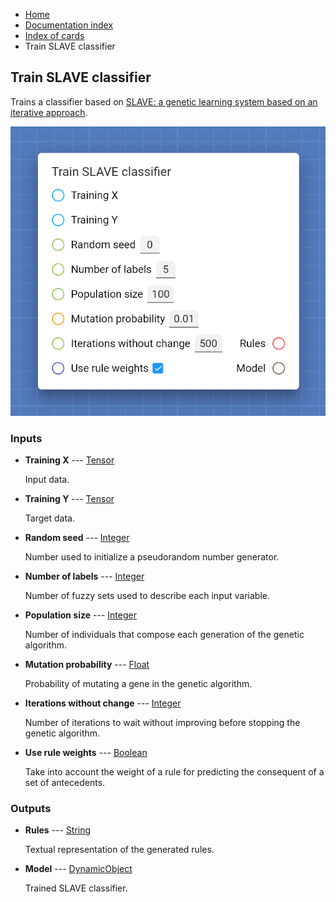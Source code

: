 <ul class="breadcrumb">
    <li><a href="">Home</a></li>
    <li><a href="documentation">Documentation index</a></li>
    <li><a href="cards/">Index of cards</a></li>
    <li>Train SLAVE classifier</li>
</ul>

## Train SLAVE classifier

Trains a classifier based on [SLAVE: a genetic learning system based on an iterative approach](http://citeseerx.ist.psu.edu/viewdoc/download?doi=10.1.1.379.2735&rep=rep1&type=pdf).

!["Train SLAVE classifier" card](assets/img/cards/trainSLAVEClassifier.png)


### Inputs


* **Training X** --- [Tensor](types/Tensor)

  Input data.

* **Training Y** --- [Tensor](types/Tensor)

  Target data.

* **Random seed** --- [Integer](types/Integer)

  Number used to initialize a pseudorandom number generator.

* **Number of labels** --- [Integer](types/Integer)

  Number of fuzzy sets used to describe each input variable.

* **Population size** --- [Integer](types/Integer)

  Number of individuals that compose each generation of the genetic algorithm.

* **Mutation probability** --- [Float](types/Float)

  Probability of mutating a gene in the genetic algorithm.

* **Iterations without change** --- [Integer](types/Integer)

  Number of iterations to wait without improving before stopping the genetic algorithm.

* **Use rule weights** --- [Boolean](types/Boolean)

  Take into account the weight of a rule for predicting the consequent of a set of antecedents.





### Outputs


* **Rules** --- [String](types/String)

  Textual representation of the generated rules.

* **Model** --- [DynamicObject](types/DynamicObject)

  Trained SLAVE classifier.




